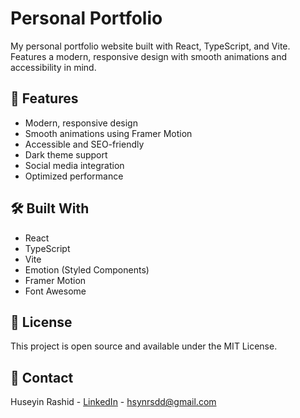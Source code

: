 # Personal Portfolio

My personal portfolio website built with React, TypeScript, and Vite. Features a modern, responsive design with smooth animations and accessibility in mind.

## 🚀 Features

- Modern, responsive design
- Smooth animations using Framer Motion
- Accessible and SEO-friendly
- Dark theme support
- Social media integration
- Optimized performance

## 🛠️ Built With

- React
- TypeScript
- Vite
- Emotion (Styled Components)
- Framer Motion
- Font Awesome

## 📝 License

This project is open source and available under the MIT License.

## 🤝 Contact

Huseyin Rashid - [LinkedIn](https://www.linkedin.com/in/huseyin-rashid-356025349/) - hsynrsdd@gmail.com
